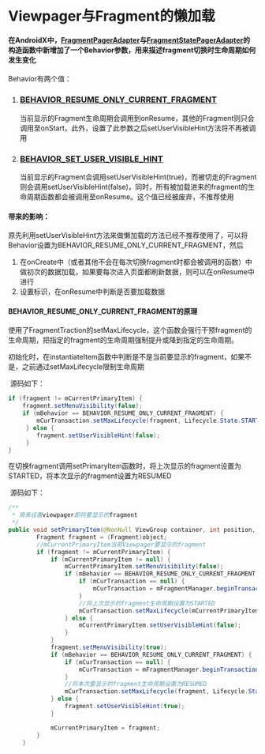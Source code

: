 # Viewpager与Fragment的懒加载

#### 在AndroidX中，[FragmentPagerAdapter](https://developer.android.google.cn/reference/androidx/fragment/app/FragmentPagerAdapter?hl=en)与[FragmentStatePagerAdapter](https://developer.android.google.cn/reference/kotlin/androidx/fragment/app/FragmentStatePagerAdapter?hl=en)的构造函数中新增加了一个Behavior参数，用来描述fragment切换时生命周期如何发生变化

Behavior有两个值：

1. ### [BEHAVIOR_RESUME_ONLY_CURRENT_FRAGMENT](https://developer.android.google.cn/reference/androidx/fragment/app/FragmentPagerAdapter?hl=en#BEHAVIOR_RESUME_ONLY_CURRENT_FRAGMENT)

   当前显示的Fragment生命周期会调用到onResume，其他的Fragment则只会调用至onStart，此外，设置了此参数之后setUserVisibleHint方法将不再被调用

2. ### [BEHAVIOR_SET_USER_VISIBLE_HINT](https://developer.android.google.cn/reference/androidx/fragment/app/FragmentPagerAdapter?hl=en#BEHAVIOR_SET_USER_VISIBLE_HINT)

   当前显示的Fragment会调用setUserVisibleHint(true)，而被切走的Fragment则会调用setUserVisibleHint(false)，同时，所有被加载进来的fragment的生命周期函数都会被调用至onResume。这个值已经被废弃，不推荐使用

#### 带来的影响：

原先利用setUserVisibleHint方法来做懒加载的方法已经不推荐使用了，可以将Behavior设置为BEHAVIOR_RESUME_ONLY_CURRENT_FRAGMENT，然后

1. 在onCreate中（或者其他不会在每次切换fragment时都会被调用的函数）中做初次的数据加载，如果要每次进入页面都刷新数据，则可以在onResume中进行
2. 设置标识，在onResume中判断是否要加载数据

#### BEHAVIOR_RESUME_ONLY_CURRENT_FRAGMENT的原理

​	使用了FragmentTraction的setMaxLifecycle，这个函数会强行干预fragment的生命周期，把指定的fragment的生命周期强制提升或降到指定的生命周期。

​	初始化时，在instantiateItem函数中判断是不是当前要显示的fragment，如果不是，之前通过setMaxLifecycle限制生命周期

​	源码如下：

```java
if (fragment != mCurrentPrimaryItem) {
	fragment.setMenuVisibility(false);
    if (mBehavior == BEHAVIOR_RESUME_ONLY_CURRENT_FRAGMENT) {
    	mCurTransaction.setMaxLifecycle(fragment, Lifecycle.State.STARTED);
     } else {
        fragment.setUserVisibleHint(false);
     }
}
```



​	在切换fragment调用setPrimaryItem函数时，将上次显示的fragment设置为STARTED，将本次显示的fragment设置为RESUMED

​	源码如下：

```java
/**
 * 用来设置viewpager即将要显示的fragment
 */
public void setPrimaryItem(@NonNull ViewGroup container, int position, @NonNull Object object) {
        Fragment fragment = (Fragment)object;
     	//mCurrentPrimaryItem当前Viewpager要显示的fragment
        if (fragment != mCurrentPrimaryItem) {
            if (mCurrentPrimaryItem != null) {
                mCurrentPrimaryItem.setMenuVisibility(false);
                if (mBehavior == BEHAVIOR_RESUME_ONLY_CURRENT_FRAGMENT) {
                    if (mCurTransaction == null) {
                        mCurTransaction = mFragmentManager.beginTransaction();
                    }
                    //将上次显示的fragment生命周期设置为STARTED
                    mCurTransaction.setMaxLifecycle(mCurrentPrimaryItem, Lifecycle.State.STARTED);
                } else {
                    mCurrentPrimaryItem.setUserVisibleHint(false);
                }
            }
            fragment.setMenuVisibility(true);
            if (mBehavior == BEHAVIOR_RESUME_ONLY_CURRENT_FRAGMENT) {
                if (mCurTransaction == null) {
                    mCurTransaction = mFragmentManager.beginTransaction();
                }
                //将本次要显示的fragment生命周期设置为RESUMED
                mCurTransaction.setMaxLifecycle(fragment, Lifecycle.State.RESUMED);
            } else {
                fragment.setUserVisibleHint(true);
            }

            mCurrentPrimaryItem = fragment;
        }
    }
```








